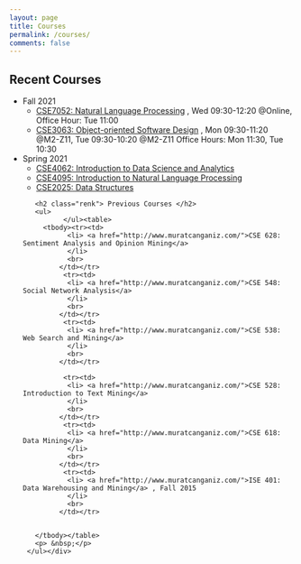 ```yaml
---
layout: page
title: Courses
permalink: /courses/
comments: false
---
```

<div id="content">
         <h2 class="renk"> Recent Courses</h2>
         <ul>
           <li>Fall 2021
             <ul>
               <li>
                 <a href="https://classroom.google.com/u/0/c/MTg3MzgyMjAzNTEy" target="_blank">
                 CSE7052: Natural Language Processing</a>
                 , Wed 09:30-12:20 @Online, Office Hour: Tue 11:00
               </li>
               <li>
                 <a href="https://classroom.google.com/u/0/c/MTgxNjU0NDIyNDBa" target="_blank">
                 CSE3063: Object-oriented Software Design</a>
                 , Mon 09:30-11:20 @M2-Z11, Tue 09:30-10:20 @M2-Z11 Office Hours: Mon 11:30, Tue 10:30
               </li>
             </ul>
           </li>
         <li>Spring 2021
             <ul>
             <li>
               <a href="https://classroom.google.com/u/0/c/MzExMDI3MTYxMDla" target="_blank">
               CSE4062: Introduction to Data Science and Analytics </a>
             </li>
             <li>
               <a href="https://classroom.google.com/u/0/c/Mjg1NzI3NTMxNDQ5" target="_blank">
               CSE4095: Introduction to Natural Language Processing </a>
             </li>
             <li>
               <a href="https://classroom.google.com/u/0/c/Mjg1NzI2NDI5MjEy" target="_blank">
               CSE2025: Data Structures
               </a>
             </li>
           </ul>
         </li>

       <h2 class="renk"> Previous Courses </h2>
       <ul>
              </ul><table>
         <tbody><tr><td>
               <li> <a href="http://www.muratcanganiz.com/">CSE 628: Sentiment Analysis and Opinion Mining</a>   
               </li>
               <br>
             </td></tr>
              <tr><td>
               <li> <a href="http://www.muratcanganiz.com/">CSE 548: Social Network Analysis</a>  
               </li>
               <br>
             </td></tr>
              <tr><td>
               <li> <a href="http://www.muratcanganiz.com/">CSE 538: Web Search and Mining</a> 
               </li>
               <br>
             </td></tr>

              <tr><td>
               <li> <a href="http://www.muratcanganiz.com/">CSE 528: Introduction to Text Mining</a> 
               </li>
               <br>
             </td></tr>
              <tr><td>
               <li> <a href="http://www.muratcanganiz.com/">CSE 618: Data Mining</a> 
               </li>
               <br>
             </td></tr>
              <tr><td>
               <li> <a href="http://www.muratcanganiz.com/">ISE 401: Data Warehousing and Mining</a> , Fall 2015  
               </li>
               <br>
             </td></tr>

         
       </tbody></table>
       <p> &nbsp;</p>
     </ul></div>       